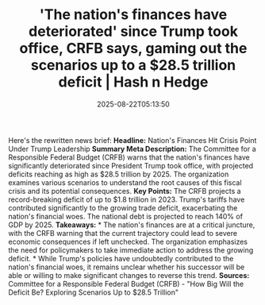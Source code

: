 ﻿---
title: "'The nation's finances have deteriorated' since Trump took office, CRFB says, gaming out the scenarios up to a $28.5 trillion deficit | Hash n Hedge"
date: "2025-08-22T05:13:50"
category: "Markets"
summary: ""
slug: "the-nations-finances-have-deteriorated-since-trump-took-offi"
source_urls:
  - ""
seo:
  title: "'The nation's finances have deteriorated' since Trump took office, CRFB says, gaming out the scenarios up to a $28.5 trillion deficit | Hash n Hedge | Hash n Hedge"
  description: ""
  keywords: ["news", "markets", "brief"]
---
Here's the rewritten news brief:  **Headline:** Nation's Finances Hit Crisis Point Under Trump Leadership  **Summary Meta Description:** The Committee for a Responsible Federal Budget (CRFB) warns that the nation's finances have significantly deteriorated since President Trump took office, with projected deficits reaching as high as $28.5 trillion by 2025. The organization examines various scenarios to understand the root causes of this fiscal crisis and its potential consequences.  **Key Points:**   The CRFB projects a record-breaking deficit of up to $1.8 trillion in 2023.  Trump's tariffs have contributed significantly to the growing trade deficit, exacerbating the nation's financial woes.  The national debt is projected to reach 140% of GDP by 2025.  **Takeaways:**  * The nation's finances are at a critical juncture, with the CRFB warning that the current trajectory could lead to severe economic consequences if left unchecked. The organization emphasizes the need for policymakers to take immediate action to address the growing deficit. * While Trump's policies have undoubtedly contributed to the nation's financial woes, it remains unclear whether his successor will be able or willing to make significant changes to reverse this trend.  **Sources:** Committee for a Responsible Federal Budget (CRFB) - "How Big Will the Deficit Be? Exploring Scenarios Up to $28.5 Trillion"